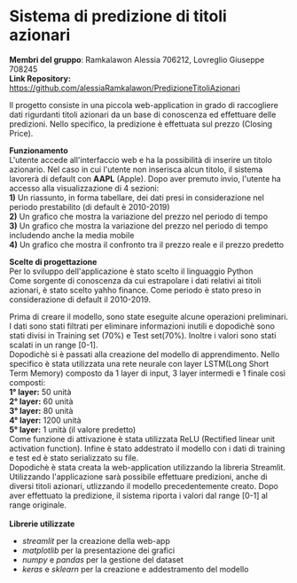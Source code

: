 # Sistema di predizione di titoli azionari
**Membri del gruppo**: Ramkalawon Alessia 706212, Lovreglio Giuseppe 708245
<br> **Link Repository:** https://github.com/alessiaRamkalawon/PredizioneTitoliAzionari
<br>

Il progetto consiste in una piccola web-application in grado di raccogliere dati rigurdanti titoli azionari da un base di conoscenza ed effettuare delle predizioni.
Nello specifico, la predizione è effettuata sul prezzo (Closing Price).
<br>

**Funzionamento**
<br>
L'utente accede all'interfaccio web e ha la possibilità di inserire un titolo azionario.
Nel caso in cui l'utente non inserisca alcun titolo, il sistema lavorerà di default con **AAPL** (Apple).
Dopo aver premuto invio, l'utente ha accesso alla visualizzazione di 4 sezioni: <br>
**1)** Un riassunto, in forma tabellare, dei dati presi in considerazione nel periodo prestabilito (di default è 2010-2019) <br>
**2)** Un grafico che mostra la variazione del prezzo nel periodo di tempo <br>
**3)** Un grafico che mostra la variazione del prezzo nel periodo di tempo includendo anche la media mobile <br>
**4)** Un grafico che mostra il confronto tra il prezzo reale e il prezzo predetto <br> 

**Scelte di progettazione**   
Per lo sviluppo dell'applicazione è stato scelto il linguaggio Python<br>
Come sorgente di conoscenza da cui estrapolare i dati relativi ai titoli azionari, è stato scelto yahho finance.
Come periodo è stato preso in considerazione di default il 2010-2019.

Prima di creare il modello, sono state eseguite alcune operazioni preliminari. 
I dati sono stati filtrati per eliminare informazioni inutili e dopodichè sono stati divisi in Training set (70%) e Test set(70%).
Inoltre i valori sono stati scalati in un range [0-1]. <br>
Dopodichè si è passati alla creazione del modello di apprendimento. Nello specifico è stata utilizzata una rete neurale con layer LSTM(Long Short Term Memory) composto
da 1 layer di input, 3 layer intermedi e 1 finale così composti: <br>
**1° layer:** 50 unità <br>
**2° layer:** 60 unità <br>
**3° layer:** 80 unità <br>
**4° layer:** 1200 unità <br>
**5° layer:** 1 unità (il valore predetto) <br>
Come funzione di attivazione è stata utilizzata ReLU (Rectified linear unit activation function).
Infine è stato addestrato il modello con i dati di training e test ed è stato serializzato su file.
<br>
Dopodichè è stata creata la web-application utilizzando la libreria Streamlit.
Utilizzando l'applicazione sarà possibile effettuare predizioni, anche di diversi titoli azionari, utlizzando il modello precedentemente creato.
Dopo aver effettuato la predizione, il sistema riporta i valori dal range [0-1] al range originale.
<br> <br>
**Librerie utilizzate**
<br>
* _streamlit_ per la creazione della web-app
* _matplotlib_ per la presentazione dei grafici
* _numpy_ e _pandas_ per la gestione del dataset
* _keras_ e _sklearn_ per la creazione e addestramento del modello


